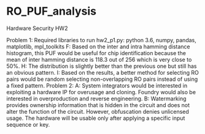 # RO_PUF_analysis
Hardware Security HW2

Problem 1:
Required libraries to run hw2_p1.py: python 3.6, numpy, pandas, matplotlib, mpl_toolkits
F: Based on the inter and intra hamming distance histogram, this PUF would be useful for chip identification because the mean of inter hamming distance is 118.3 out of 256 which is very close to 50%.
H: The distribution is slightly better than the previous one but still has an obvious pattern.
I: Based on the results, a better method for selecting RO pairs would be random selecting non-overlapping RO pairs instead of using a fixed pattern.
Problem 2:
A: System integrators would be interested in exploiting a hardware IP for overusage and cloning. Foundry would also be interested in overproduction and reverse engineering.
B: Watermarking provides ownership information that is hidden in the circuit and does not alter the function of the circuit. However, obfuscation denies unlicensed usage. The hardware will be usable only after applying a specific input sequence or key.

